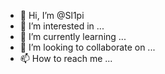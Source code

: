 - 👋 Hi, I’m @Sl1pi
- 👀 I’m interested in ...
- 🌱 I’m currently learning ...
- 💞️ I’m looking to collaborate on ...
- 📫 How to reach me ...

<!---
Sl1pi/Sl1pi is a ✨ special ✨ repository because its `README.md` (this file) appears on your GitHub profile.
You can click the Preview link to take a look at your changes.
--->
